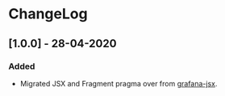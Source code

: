 # ChangeLog

## [1.0.0] - 28-04-2020

### Added

- Migrated JSX and Fragment pragma over from [grafana-jsx](https://github.com/asos-craigmorten/grafana-jsx).
